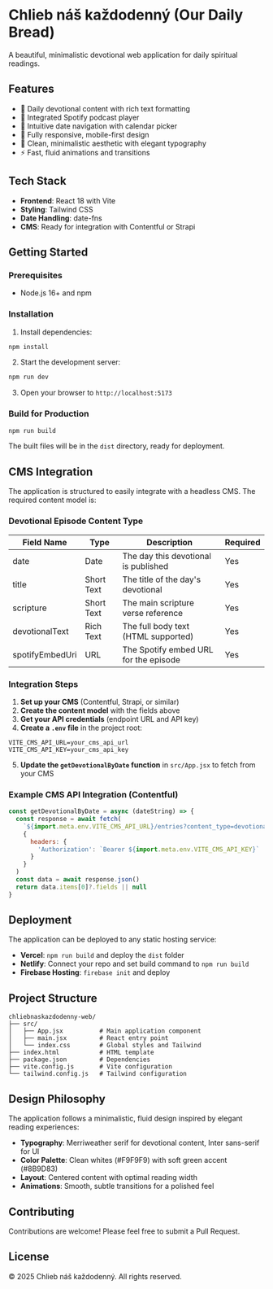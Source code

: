 # Chlieb náš každodenný (Our Daily Bread)

A beautiful, minimalistic devotional web application for daily spiritual readings.

## Features

- 📖 Daily devotional content with rich text formatting
- 🎵 Integrated Spotify podcast player
- 📅 Intuitive date navigation with calendar picker
- 📱 Fully responsive, mobile-first design
- 🎨 Clean, minimalistic aesthetic with elegant typography
- ⚡ Fast, fluid animations and transitions

## Tech Stack

- **Frontend**: React 18 with Vite
- **Styling**: Tailwind CSS
- **Date Handling**: date-fns
- **CMS**: Ready for integration with Contentful or Strapi

## Getting Started

### Prerequisites

- Node.js 16+ and npm

### Installation

1. Install dependencies:
```bash
npm install
```

2. Start the development server:
```bash
npm run dev
```

3. Open your browser to `http://localhost:5173`

### Build for Production

```bash
npm run build
```

The built files will be in the `dist` directory, ready for deployment.

## CMS Integration

The application is structured to easily integrate with a headless CMS. The required content model is:

### Devotional Episode Content Type

| Field Name      | Type       | Description                           | Required |
| --------------- | ---------- | ------------------------------------- | -------- |
| date            | Date       | The day this devotional is published  | Yes      |
| title           | Short Text | The title of the day's devotional     | Yes      |
| scripture       | Short Text | The main scripture verse reference    | Yes      |
| devotionalText  | Rich Text  | The full body text (HTML supported)   | Yes      |
| spotifyEmbedUri | URL        | The Spotify embed URL for the episode | Yes      |

### Integration Steps

1. **Set up your CMS** (Contentful, Strapi, or similar)
2. **Create the content model** with the fields above
3. **Get your API credentials** (endpoint URL and API key)
4. **Create a `.env` file** in the project root:
```env
VITE_CMS_API_URL=your_cms_api_url
VITE_CMS_API_KEY=your_cms_api_key
```
5. **Update the `getDevotionalByDate` function** in `src/App.jsx` to fetch from your CMS

### Example CMS API Integration (Contentful)

```javascript
const getDevotionalByDate = async (dateString) => {
  const response = await fetch(
    `${import.meta.env.VITE_CMS_API_URL}/entries?content_type=devotional&fields.date=${dateString}`,
    {
      headers: {
        'Authorization': `Bearer ${import.meta.env.VITE_CMS_API_KEY}`
      }
    }
  )
  const data = await response.json()
  return data.items[0]?.fields || null
}
```

## Deployment

The application can be deployed to any static hosting service:

- **Vercel**: `npm run build` and deploy the `dist` folder
- **Netlify**: Connect your repo and set build command to `npm run build`
- **Firebase Hosting**: `firebase init` and deploy

## Project Structure

```
chliebnaskazdodenny-web/
├── src/
│   ├── App.jsx          # Main application component
│   ├── main.jsx         # React entry point
│   └── index.css        # Global styles and Tailwind
├── index.html           # HTML template
├── package.json         # Dependencies
├── vite.config.js       # Vite configuration
└── tailwind.config.js   # Tailwind configuration
```

## Design Philosophy

The application follows a minimalistic, fluid design inspired by elegant reading experiences:

- **Typography**: Merriweather serif for devotional content, Inter sans-serif for UI
- **Color Palette**: Clean whites (#F9F9F9) with soft green accent (#8B9D83)
- **Layout**: Centered content with optimal reading width
- **Animations**: Smooth, subtle transitions for a polished feel

## Contributing

Contributions are welcome! Please feel free to submit a Pull Request.

## License

© 2025 Chlieb náš každodenný. All rights reserved.

